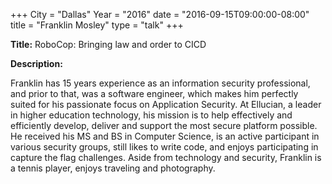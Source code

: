 +++
City = "Dallas"
Year = "2016"
date = "2016-09-15T09:00:00-08:00"
title = "Franklin Mosley"
type = "talk"
+++

**Title:** RoboCop: Bringing law and order to CICD 

**Description:**

Franklin has 15 years experience as an information security professional, and prior to that, was a software engineer, which makes him perfectly suited for his passionate focus on Application Security. At Ellucian, a leader in higher education technology, his mission is to help effectively and efficiently develop, deliver and support the most secure platform possible. He received his MS and BS in Computer Science, is an active participant in various security groups, still likes to write code, and enjoys participating in capture the flag challenges. Aside from technology and security, Franklin is a tennis player, enjoys traveling and photography.
